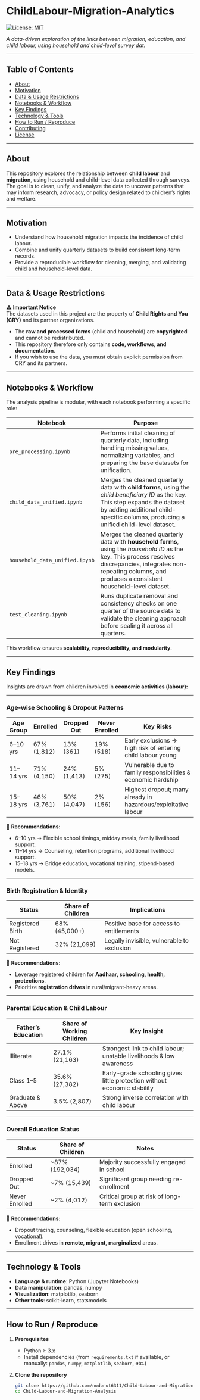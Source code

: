 # ChildLabour-Migration-Analytics

[![License: MIT](https://img.shields.io/badge/License-MIT-blue.svg)](LICENSE)

*A data-driven exploration of the links between migration, education, and child labour, using household and child-level survey dat.*

---

## Table of Contents

- [About](#about)  
- [Motivation](#motivation)  
- [Data & Usage Restrictions](#data--usage-restrictions)  
- [Notebooks & Workflow](#notebooks--workflow)  
- [Key Findings](#key-findings)  
- [Technology & Tools](#technology--tools)  
- [How to Run / Reproduce](#how-to-run--reproduce)  
- [Contributing](#contributing)  
- [License](#license)  

---

## About

This repository explores the relationship between **child labour** and **migration**, using household and child-level data collected through surveys.  
The goal is to clean, unify, and analyze the data to uncover patterns that may inform research, advocacy, or policy design related to children’s rights and welfare.

---

## Motivation

- Understand how household migration impacts the incidence of child labour.  
- Combine and unify quarterly datasets to build consistent long-term records.  
- Provide a reproducible workflow for cleaning, merging, and validating child and household-level data.  

---

## Data & Usage Restrictions

⚠️ **Important Notice**  
The datasets used in this project are the property of **Child Rights and You (CRY)** and its partner organizations.  

- The **raw and processed forms** (child and household) are **copyrighted** and cannot be redistributed.  
- This repository therefore only contains **code, workflows, and documentation**.  
- If you wish to use the data, you must obtain explicit permission from CRY and its partners.  

---

## Notebooks & Workflow

The analysis pipeline is modular, with each notebook performing a specific role:

| Notebook | Purpose |
| --- | --- |
| `pre_processing.ipynb` | Performs initial cleaning of quarterly data, including handling missing values, normalizing variables, and preparing the base datasets for unification. |
| `child_data_unified.ipynb` | Merges the cleaned quarterly data with **child forms**, using the *child beneficiary ID* as the key. This step expands the dataset by adding additional child-specific columns, producing a unified child-level dataset. |
| `household_data_unified.ipynb` | Merges the cleaned quarterly data with **household forms**, using the *household ID* as the key. This process resolves discrepancies, integrates non-repeating columns, and produces a consistent household-level dataset. |
| `test_cleaning.ipynb` | Runs duplicate removal and consistency checks on one quarter of the source data to validate the cleaning approach before scaling it across all quarters. |

This workflow ensures **scalability, reproducibility, and modularity**.

---

## Key Findings

Insights are drawn from children involved in **economic activities (labour):**

---

### Age-wise Schooling & Dropout Patterns

| Age Group | Enrolled | Dropped Out | Never Enrolled | Key Risks |
|-----------|----------|-------------|----------------|-----------|
| 6–10 yrs  | 67% (1,812) | 13% (361) | 19% (518) | Early exclusions → high risk of entering child labour young |
| 11–14 yrs | 71% (4,150) | 24% (1,413) | 5% (275) | Vulnerable due to family responsibilities & economic hardship |
| 15–18 yrs | 46% (3,761) | 50% (4,047) | 2% (156) | Highest dropout; many already in hazardous/exploitative labour |

🔹 **Recommendations:**  
- 6–10 yrs → Flexible school timings, midday meals, family livelihood support.  
- 11–14 yrs → Counseling, retention programs, additional livelihood support.  
- 15–18 yrs → Bridge education, vocational training, stipend-based models.  

---

### Birth Registration & Identity

| Status              | Share of Children | Implications |
|---------------------|-------------------|--------------|
| Registered Birth    | 68% (45,000+)     | Positive base for access to entitlements |
| Not Registered      | 32% (21,099)      | Legally invisible, vulnerable to exclusion |

🔹 **Recommendations:**  
- Leverage registered children for **Aadhaar, schooling, health, protections**.  
- Prioritize **registration drives** in rural/migrant-heavy areas.  

---

### Parental Education & Child Labour

| Father’s Education  | Share of Working Children | Key Insight |
|---------------------|---------------------------|-------------|
| Illiterate          | 27.1% (21,163)           | Strongest link to child labour; unstable livelihoods & low awareness |
| Class 1–5           | 35.6% (27,382)           | Early-grade schooling gives little protection without economic stability |
| Graduate & Above    | 3.5% (2,807)             | Strong inverse correlation with child labour |

---

### Overall Education Status

| Status         | Share of Children | Notes |
|----------------|-------------------|-------|
| Enrolled       | ~87% (192,034)    | Majority successfully engaged in school |
| Dropped Out    | ~7% (15,439)      | Significant group needing re-enrollment |
| Never Enrolled | ~2% (4,012)       | Critical group at risk of long-term exclusion |

🔹 **Recommendations:**  
- Dropout tracing, counseling, flexible education (open schooling, vocational).  
- Enrollment drives in **remote, migrant, marginalized** areas.  

---

## Technology & Tools

- **Language & runtime**: Python (Jupyter Notebooks)  
- **Data manipulation**: pandas, numpy  
- **Visualization**: matplotlib, seaborn 
- **Other tools**: scikit-learn, statsmodels 

---

## How to Run / Reproduce

1. **Prerequisites**  
   - Python ≥ 3.x  
   - Install dependencies (from `requirements.txt` if available, or manually: `pandas`, `numpy`, `matplotlib`, `seaborn`, etc.)

2. **Clone the repository**

   ```bash
   git clone https://github.com/nodonut6311/Child-Labour-and-Migration-Analysis.git
   cd Child-Labour-and-Migration-Analysis
